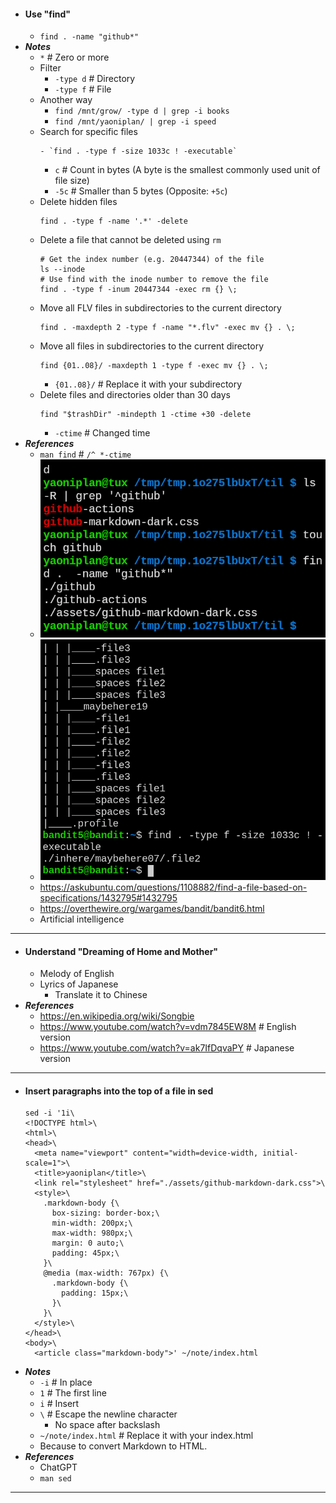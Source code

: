 - #### Use "find"
    - `find . -name "github*"`
- ***Notes***
    - `*` # Zero or more
    - Filter
        - `-type d` # Directory
        - `-type f` # File
    - Another way
        - `find /mnt/grow/ -type d | grep -i books`
        - `find /mnt/yaoniplan/ | grep -i speed`
    - Search for specific files
      ```
      - `find . -type f -size 1033c ! -executable`
      ```
        - `c` # Count in bytes (A byte is the smallest commonly used unit of file size)
        - `-5c` # Smaller than 5 bytes (Opposite: `+5c`)
    - Delete hidden files
      ```
      find . -type f -name '.*' -delete
      ```
    - Delete a file that cannot be deleted using `rm`
      ```
      # Get the index number (e.g. 20447344) of the file
      ls --inode
      # Use find with the inode number to remove the file
      find . -type f -inum 20447344 -exec rm {} \;
      ```
    - Move all FLV files in subdirectories to the current directory
      ```
      find . -maxdepth 2 -type f -name "*.flv" -exec mv {} . \;
      ```
    - Move all files in subdirectories to the current directory
      ```
      find {01..08}/ -maxdepth 1 -type f -exec mv {} . \;
      ```
        - `{01..08}/` # Replace it with your subdirectory
    - Delete files and directories older than 30 days
      ```
      find "$trashDir" -mindepth 1 -ctime +30 -delete
      ```
        - `-ctime` # Changed time
- ***References***
    - `man find` # `/^ *-ctime`
    - ![2023-05-06_00-13.png](./assets/2023-05-06_00-13.png)
    - ![2023-02-05_20:11:35.png](./assets/2023-02-05_20:11:35.png)
    - https://askubuntu.com/questions/1108882/find-a-file-based-on-specifications/1432795#1432795
    - https://overthewire.org/wargames/bandit/bandit6.html
    - Artificial intelligence
- ---
- #### Understand "Dreaming of Home and Mother"
    - Melody of English
    - Lyrics of Japanese
        - Translate it to Chinese
- ***References***
    - https://en.wikipedia.org/wiki/Songbie
    - https://www.youtube.com/watch?v=vdm7845EW8M # English version
    - https://www.youtube.com/watch?v=ak7IfDqvaPY # Japanese version
- ---
- #### Insert paragraphs into the top of a file in sed
  ```
  sed -i '1i\
  <!DOCTYPE html>\
  <html>\
  <head>\
    <meta name="viewport" content="width=device-width, initial-scale=1">\
    <title>yaoniplan</title>\
    <link rel="stylesheet" href="./assets/github-markdown-dark.css">\
    <style>\
      .markdown-body {\
        box-sizing: border-box;\
        min-width: 200px;\
        max-width: 980px;\
        margin: 0 auto;\
        padding: 45px;\
      }\
      @media (max-width: 767px) {\
        .markdown-body {\
          padding: 15px;\
        }\
      }\
    </style>\
  </head>\
  <body>\
    <article class="markdown-body">' ~/note/index.html
  ```
- ***Notes***
    - `-i` # In place
    - `1` # The first line
    - `i` # Insert
    - `\` # Escape the newline character
        - No space after backslash
    - `~/note/index.html` # Replace it with your index.html
    - Because to convert Markdown to HTML.
- ***References***
    - ChatGPT
    - `man sed`
- ---

